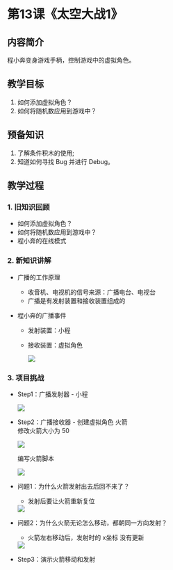 <!-- # 机器人编程入门学习 -->
<link rel="stylesheet" type="text/css" href="./style.css" />

# 第13课《太空大战1》

## 内容简介

程小奔变身游戏手柄，控制游戏中的虚拟角色。

## 教学目标

1. 如何添加虚拟角色？
1. 如何将随机数应用到游戏中？

## 预备知识

1. 了解条件积木的使用;
1. 知道如何寻找 Bug 并进行 Debug。

## 教学过程

### 1. 旧知识回顾

- 如何添加虚拟角色？
- 如何将随机数应用到游戏中？
- 程小奔的在线模式

### 2. 新知识讲解

- 广播的工作原理
  - 收音机、电视机的信号来源：广播电台、电视台
  - 广播是有发射装置和接收装置组成的

- 程小奔的广播事件
  - 发射装置：小程
  - 接收装置：虚拟角色

    <img src="../images/13-1.png" class="width150" />

### 3. 项目挑战

- Step1：广播发射器 - 小程

  <img src="../images/13-2.png" class="width600" />

- Step2：广播接收器 - 创建虚拟角色 火箭  
  修改火箭大小为 50

  <img src="../images/13-4.png" class="width300" />

  编写火箭脚本

  <img src="../images/13-3A.png" class="width600" />

- 问题1：为什么火箭发射出去后回不来了？
  - 发射后要让火箭重新复位  

  <img src="../images/13-3B.png" class="width300" />

- 问题2：为什么火箭无论怎么移动，都朝同一方向发射？
  - 火箭左右移动后，发射时的 x坐标 没有更新

  <img src="../images/13-3C.png" class="width300" />

- Step3：演示火箭移动和发射
